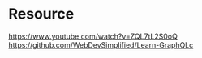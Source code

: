 # Resource

https://www.youtube.com/watch?v=ZQL7tL2S0oQ
https://github.com/WebDevSimplified/Learn-GraphQLc